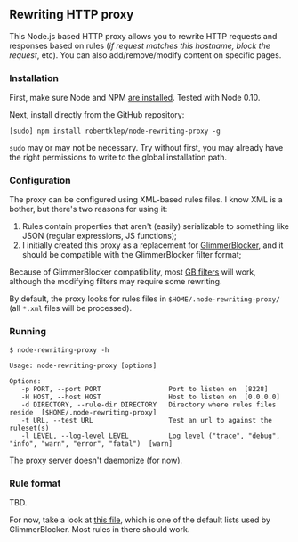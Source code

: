 ## Rewriting HTTP proxy

This Node.js based HTTP proxy allows you to rewrite HTTP requests and responses based on rules (*if request matches this hostname, block the request*, etc). You can also add/remove/modify content on specific pages.

### Installation

First, make sure Node and NPM [are installed](http://nodejs.org/). Tested with Node 0.10.

Next, install directly from the GitHub repository:

```
[sudo] npm install robertklep/node-rewriting-proxy -g
```

`sudo` may or may not be necessary. Try without first, you may already have the right permissions to write to the global installation path.

### Configuration

The proxy can be configured using XML-based rules files. I know XML is a bother, but there's two reasons for using it:

1. Rules contain properties that aren't (easily) serializable to something like JSON (regular expressions, JS functions);
2. I initially created this proxy as a replacement for [GlimmerBlocker](http://glimmerblocker.org/), and it should be compatible with the GlimmerBlocker filter format;

Because of GlimmerBlocker compatibility, most [GB filters](http://glimmerblocker.org/wiki/Filters) will work, although the modifying filters may require some rewriting.

By default, the proxy looks for rules files in `$HOME/.node-rewriting-proxy/` (all `*.xml` files will be processed).

### Running

```
$ node-rewriting-proxy -h

Usage: node-rewriting-proxy [options]

Options:
   -p PORT, --port PORT                 Port to listen on  [8228]
   -H HOST, --host HOST                 Host to listen on  [0.0.0.0]
   -d DIRECTORY, --rule-dir DIRECTORY   Directory where rules files reside  [$HOME/.node-rewriting-proxy]
   -t URL, --test URL                   Test an url to against the ruleset(s)
   -l LEVEL, --log-level LEVEL          Log level ("trace", "debug", "info", "warn", "error", "fatal")  [warn]
```

The proxy server doesn't daemonize (for now).

### Rule format

TBD.

For now, take a look at [this file](http://glimmerblocker.org/site/filters/default/ad-networks.xml), which is one of the default lists used by GlimmerBlocker. Most rules in there should work.

